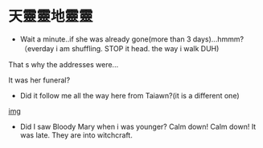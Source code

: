 # 天靈靈地靈靈

- Wait a minute..if she was already gone(more than 3 days)...hmmm?（everday i am shuffling. STOP it head. the way i walk DUH)

That s why the addresses were...

It was her funeral?

- Did it follow me all the way here from Taiawn?(it is a different one)

[img](https://as2.ftcdn.net/v2/jpg/06/03/64/21/1000_F_603642100_CSzS87WPNz9tV4CNxBHun8MJXth5y0iw.jpg)

- Did I saw Bloody Mary when i was younger? Calm down! Calm down! It was late. They are into witchcraft.

